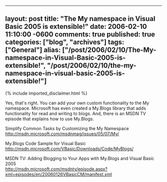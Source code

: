   ---
  layout: post
  title: "The My namespace in Visual Basic 2005 is extensible!"
  date: 2006-02-10 11:10:00 -0600
  comments: true
  published: true
  categories: ["blog", "archives"]
  tags: ["General"]
  alias: ["/post/2006/02/10/The-My-namespace-in-Visual-Basic-2005-is-extensible!", "/post/2006/02/10/the-my-namespace-in-visual-basic-2005-is-extensible!"]
  ---
<!-- more -->
{% include imported_disclaimer.html %}
<P>Yes, that's right. You can add your own custom functionality to&nbsp;the My namespace. Microsoft has even created a My.Blogs library that adds functionality for read and writing to blogs. And, there is an MSDN TV episode that explains how to use My.Blogs.</P>
<P>Simplify Common Tasks by Customizing the My Namespace<BR><A href="http://msdn.microsoft.com/msdnmag/issues/05/07/My/">http://msdn.microsoft.com/msdnmag/issues/05/07/My/</A></P>
<P>My.Blogs Code Sample for Visual Basic<BR><A href="http://msdn.microsoft.com/VBasic/Downloads/Code/MyBlogs/">http://msdn.microsoft.com/VBasic/Downloads/Code/MyBlogs/</A></P>
<P>MSDN TV: Adding Blogging to Your Apps with My.Blogs and Visual Basic 2005<BR><A href="http://msdn.microsoft.com/msdntv/episode.aspx?xml=episodes/en/20060126VBasicCM/manifest.xml">http://msdn.microsoft.com/msdntv/episode.aspx?xml=episodes/en/20060126VBasicCM/manifest.xml</A></P>
